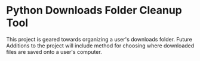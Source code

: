 # Python Downloads Folder Cleanup Tool
This project is geared towards organizing a user's downloads folder. Future Additions to the project will include method for choosing where downloaded files are saved onto a user's computer.
